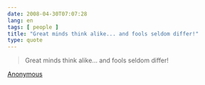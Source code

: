 ```yaml
---
date: 2008-04-30T07:07:28
lang: en
tags: [ people ]
title: "Great minds think alike... and fools seldom differ!"
type: quote
---
```


> Great minds think alike... and fools seldom differ!

[Anonymous](http://en.wiktionary.org/wiki/great_minds_think_alike)

